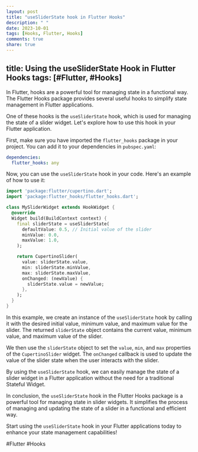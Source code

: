 ```yaml
---
layout: post
title: "useSliderState hook in Flutter Hooks"
description: " "
date: 2023-10-01
tags: [Hooks, Flutter, Hooks]
comments: true
share: true
---
```

title: Using the useSliderState Hook in Flutter Hooks
tags: [#Flutter, #Hooks]
---

In Flutter, hooks are a powerful tool for managing state in a functional way. The Flutter Hooks package provides several useful hooks to simplify state management in Flutter applications.

One of these hooks is the `useSliderState` hook, which is used for managing the state of a slider widget. Let's explore how to use this hook in your Flutter application.

First, make sure you have imported the `flutter_hooks` package in your project. You can add it to your dependencies in `pubspec.yaml`:

```yaml
dependencies:
  flutter_hooks: any
```

Now, you can use the `useSliderState` hook in your code. Here's an example of how to use it:

```dart
import 'package:flutter/cupertino.dart';
import 'package:flutter_hooks/flutter_hooks.dart';

class MySliderWidget extends HookWidget {
  @override
  Widget build(BuildContext context) {
    final sliderState = useSliderState(
      defaultValue: 0.5, // Initial value of the slider
      minValue: 0.0,
      maxValue: 1.0,
    );

    return CupertinoSlider(
      value: sliderState.value,
      min: sliderState.minValue,
      max: sliderState.maxValue,
      onChanged: (newValue) {
        sliderState.value = newValue;
      },
    );
  }
}
```

In this example, we create an instance of the `useSliderState` hook by calling it with the desired initial value, minimum value, and maximum value for the slider. The returned `sliderState` object contains the current value, minimum value, and maximum value of the slider.

We then use the `sliderState` object to set the `value`, `min`, and `max` properties of the `CupertinoSlider` widget. The `onChanged` callback is used to update the value of the slider state when the user interacts with the slider.

By using the `useSliderState` hook, we can easily manage the state of a slider widget in a Flutter application without the need for a traditional Stateful Widget.

In conclusion, the `useSliderState` hook in the Flutter Hooks package is a powerful tool for managing state in slider widgets. It simplifies the process of managing and updating the state of a slider in a functional and efficient way.

Start using the `useSliderState` hook in your Flutter applications today to enhance your state management capabilities!

#Flutter #Hooks